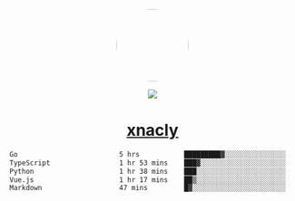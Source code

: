 <p align="center">
  <img style="border-radius: 100px" width="128" height="128" src="https://avatars.githubusercontent.com/u/47723417?v=4"/>
</p>
<p align="center">
  <img src="https://komarev.com/ghpvc/?username=xnacly&&style=flat-square"/>
</p>

<h1 align="center"><a href="https://xnacly.me"> xnacly</a> </h1>

<!--START_SECTION:waka-->

```txt
Go                         5 hrs           █████████▓░░░░░░░░░░░░░░░   38.23 %
TypeScript                 1 hr 53 mins    ███▓░░░░░░░░░░░░░░░░░░░░░   14.50 %
Python                     1 hr 38 mins    ███░░░░░░░░░░░░░░░░░░░░░░   12.55 %
Vue.js                     1 hr 17 mins    ██▒░░░░░░░░░░░░░░░░░░░░░░   09.90 %
Markdown                   47 mins         █▓░░░░░░░░░░░░░░░░░░░░░░░   06.11 %
```

<!--END_SECTION:waka-->
